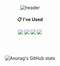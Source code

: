 <div align="center">
  
  ![header](https://capsule-render.vercel.app/api?type=Waving&text=Hello%20👋&fontColor=d6ace6&fontAlign=80)
  ####  :clipboard: I've Used 
  
  <img src="https://img.shields.io/badge/JAVA-007396?style=for-the-badge&logo=java&logoColor=white">
  <img src="https://img.shields.io/badge/Spring-6DB33F?style=for-the-badge&logo=spring&logoColor=white">
  <img src="https://img.shields.io/badge/Eclipse-2C2255?style=for-the-badge&logo=Eclipse%20IDE&logoColor=white">
  <img src="https://img.shields.io/badge/github-181717?style=for-the-badge&logo=github&logoColor=white">
  <br>
  </br>
  <br>
  </br>
  
  ![Anurag's GitHub stats](https://github-readme-stats.vercel.app/api?username=DH-Kwak00&show_icons=true&theme=material-palenight)
  
  

              
</div>
<!--
**DH-Kwak00/DH-Kwak00** is a ✨ _special_ ✨ repository because its `README.md` (this file) appears on your GitHub profile.

Here are some ideas to get you started:

- 🔭 I’m currently working on ...
- 🌱 I’m currently learning ...
- 👯 I’m looking to collaborate on ...
- 🤔 I’m looking for help with ...
- 💬 Ask me about ...
- 📫 How to reach me: ...
- 😄 Pronouns: ...
- ⚡ Fun fact: ...
-->
